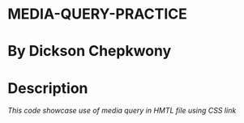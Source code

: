# MEDIA-QUERY-PRACTICE
# By Dickson Chepkwony
# Description
*This code showcase use of media query in HMTL file using CSS link*
